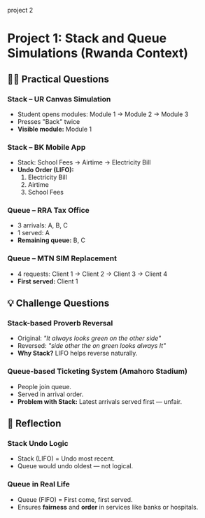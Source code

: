 project 2
# Project 1: Stack and Queue Simulations (Rwanda Context)

## 👨‍💻 Practical Questions

### Stack – UR Canvas Simulation
- Student opens modules: Module 1 → Module 2 → Module 3
- Presses "Back" twice
- **Visible module:** Module 1

### Stack – BK Mobile App
- Stack: School Fees → Airtime → Electricity Bill
- **Undo Order (LIFO):**
  1. Electricity Bill
  2. Airtime
  3. School Fees

### Queue – RRA Tax Office
- 3 arrivals: A, B, C
- 1 served: A
- **Remaining queue:** B, C

### Queue – MTN SIM Replacement
- 4 requests: Client 1 → Client 2 → Client 3 → Client 4
- **First served:** Client 1

## 💡 Challenge Questions

### Stack-based Proverb Reversal
- Original: _"It always looks green on the other side"_
- Reversed: _"side other the on green looks always It"_
- **Why Stack?** LIFO helps reverse naturally.

### Queue-based Ticketing System (Amahoro Stadium)
- People join queue.
- Served in arrival order.
- **Problem with Stack:** Latest arrivals served first — unfair.

## 🧠 Reflection

### Stack Undo Logic
- Stack (LIFO) = Undo most recent.
- Queue would undo oldest — not logical.

### Queue in Real Life
- Queue (FIFO) = First come, first served.
- Ensures **fairness** and **order** in services like banks or hospitals.

